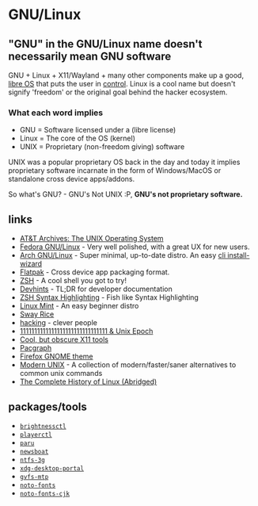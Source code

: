 # GNU/Linux

## "GNU" in the GNU/Linux name doesn't necessarily mean GNU software

GNU + Linux + X11/Wayland + many other components make up a good, [libre OS](https://polarhive.ml/blog/free-libre-software/) that puts the user in [control](https://polarhive.ml/blog/how-i-do-my-computing/). Linux is a cool name but doesn't signify 'freedom' or the original goal behind the hacker ecosystem.  

### What each word implies

- GNU = Software licensed under a (libre license)
- Linux = The core of the OS (kernel)
- UNIX = Proprietary (non-freedom giving) software

UNIX was a popular proprietary OS back in the day and today it implies proprietary software incarnate in the form of Windows/MacOS or standalone cross device apps/addons.

So what's GNU? - GNU's Not UNIX :P, **GNU's not proprietary software.**

## links

- [AT&T Archives: The UNIX Operating System](https://piped.kavin.rocks/watch?v=tc4ROCJYbm0)
- [Fedora GNU/Linux](https://fedoraproject.org/) - Very well polished, with a great UX for new users.
- [Arch GNU/Linux](https://archlinux.org/) - Super minimal, up-to-date distro. An easy [cli install-wizard](https://github.com/archlinux/archinstall/)
- [Flatpak](https://flatpak.org) - Cross device app packaging format.
- [ZSH](https://ohmyz.sh/) - A cool shell you got to try!
- [Devhints](https://devhints.io/) - TL;DR for developer documentation
- [ZSH Syntax Highlighting](https://github.com/zsh-users/zsh-syntax-highlighting) - Fish like Syntax Highlighting
- [Linux Mint](https://linuxmint.com/) - An easy beginner distro
- [Sway Rice](https://github.com/sora6kq/sway-dots)
- [hacking](https://www.technologyreview.com/2007/08/15/224210/that-hack-25-years-later/) - clever people
- [1111111111111111111111111111111 & Unix Epoch](https://piped.kavin.rocks/watch?v=QOeWxA9sXFY)
- [Cool, but obscure X11 tools](https://cyber.dabamos.de/unix/x11/)
- [Pacgraph](http://kmkeen.com/pacgraph/)
- [Firefox GNOME theme](https://github.com/rafaelmardojai/firefox-gnome-theme)
- [Modern UNIX](https://github.com/ibraheemdev/modern-unix) - A collection of modern/faster/saner alternatives to common unix commands
- [The Complete History of Linux (Abridged)](https://piped.kavin.rocks/watch?v=UjDQtNYxtbU)

## packages/tools

- [``brightnessctl``](https://repology.org/project/brightnessctl/information)
- [``playerctl``](https://repology.org/project/playerctl/information)
- [``paru``](https://repology.org/project/paru/information)
- [``newsboat``](https://repology.org/project/newsboat/information)
- [``ntfs-3g``](https://repology.org/project/ntfs-3g/information)
- [``xdg-desktop-portal``](https://repology.org/project/xdg-desktop-portal/information)
- [``gvfs-mtp``](https://repology.org/project/gvfs-mtp/information)
- [``noto-fonts``](https://archlinux.org/packages/extra/any/noto-fonts/)
- [``noto-fonts-cjk``](https://archlinux.org/packages/extra/any/noto-fonts-cjk/)
